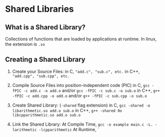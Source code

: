 # Shared Libraries

## What is a Shared Library?

Collections of functions that are loaded by applications at runtime. In linux, 
the extension is `.so`

## Creating a Shared Library

1. Create your Source Files: 
    in C, `"add.c", "sub.c", etc.`
    in C++, `"add.cpp", "sub.cpp", etc.`

2. Compile Source Files into position-independent code (PIC)
    in C, `gcc -fPIC -c add.c -o add.o` and/or `gcc -fPIC -c sub.c -o sub.o`
    in C++, `g++ -fPIC -c add.cpp -o add.o` and/or `g++ -fPIC -c sub.cpp -o sub.o`

3. Create Shared Library: (`-shared` flag extension)
    in C, `gcc -shared -o libarithmetic.so add.o sub.o`
    in C++, `g++ -shared 0o libcpparithmetic.so add.o sub.o`

4. Link the Shared Library: 
    At Compile Time, `gcc -o example main.c -L. -larithmetic -lcpparithmetic` 
    At Runtime, `



